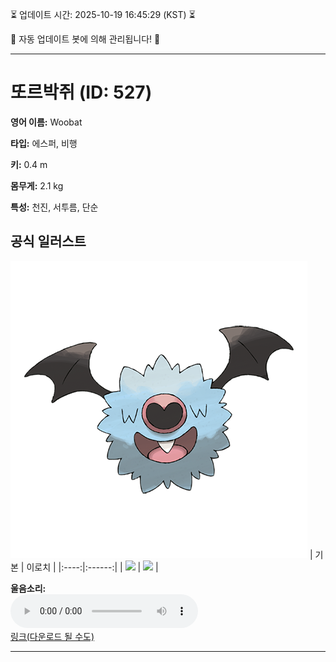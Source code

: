 
⏳ 업데이트 시간: 2025-10-19 16:45:29 (KST) ⏳

🤖 자동 업데이트 봇에 의해 관리됩니다! 🤖

---

# 또르박쥐 (ID: 527)
**영어 이름:** Woobat

**타입:** 에스퍼, 비행

**키:** 0.4 m

**몸무게:** 2.1 kg

**특성:** 천진, 서투름, 단순

## 공식 일러스트
![](https://raw.githubusercontent.com/PokeAPI/sprites/master/sprites/pokemon/other/official-artwork/527.png)
| 기본 | 이로치 |
|:----:|:------:|
| <img src="http://play.pokemonshowdown.com/sprites/ani/woobat.gif" width="200"> | <img src="http://play.pokemonshowdown.com/sprites/ani-shiny/woobat.gif" width="200"> |

**울음소리:**<br><audio controls src="https://raw.githubusercontent.com/PokeAPI/cries/main/cries/pokemon/latest/527.ogg"></audio><br> [링크(다운로드 될 수도)](https://raw.githubusercontent.com/PokeAPI/cries/main/cries/pokemon/latest/527.ogg)


---
